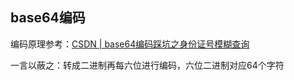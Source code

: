 ## base64编码

编码原理参考：[CSDN | base64编码踩坑之身份证号模糊查询](https://www.csdn.net/tags/NtjaEg0sMzczNzEtYmxvZwO0O0OO0O0O.html)

一言以蔽之：转成二进制再每六位进行编码，六位二进制对应64个字符